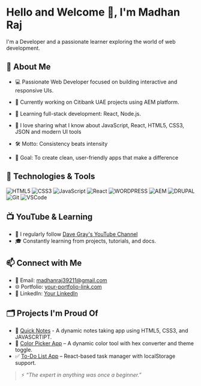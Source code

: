 # Hello and Welcome 👋, I'm Madhan Raj

I'm a Developer and a passionate learner exploring the world of web development.

## 📝 About Me
 - 💻 Passionate Web Developer focused on building interactive and responsive UIs.

- 🚀 Currently working on Citibank UAE projects using AEM platform.

- 🌱 Learning full-stack development: React, Node.js.

- 💬 I love sharing what I know about JavaScript, React, HTML5, CSS3, JSON and modern UI tools

- 🛠 Motto: Consistency beats intensity

- 🎯 Goal: To create clean, user-friendly apps that make a difference

## 🔧 Technologies & Tools

![HTML5](https://img.shields.io/badge/HTML5-E34F26?style=for-the-badge&logo=html5&logoColor=white)
![CSS3](https://img.shields.io/badge/CSS3-1572B6?style=for-the-badge&logo=css3&logoColor=white)
![JavaScript](https://img.shields.io/badge/JavaScript-F7DF1E?style=for-the-badge&logo=javascript&logoColor=black)
![React](https://img.shields.io/badge/React-20232A?style=for-the-badge&logo=react&logoColor=61DAFB)
![WORDPRESS](https://img.shields.io/badge/WORDPRESS-fff?style=for-the-badge&logo=wordpress&logoColor=blue)
![AEM](https://img.shields.io/badge/AEM-008000?style=for-the-badge&logo=adobe&logoColor=yellow)
![DRUPAL](https://img.shields.io/badge/DRUPAL-20232A?style=for-the-badge&logo=drupal&logoColor=blue)
![Git](https://img.shields.io/badge/Git-F05032?style=for-the-badge&logo=git&logoColor=white)
![VSCode](https://img.shields.io/badge/VS%20Code-007ACC?style=for-the-badge&logo=visual-studio-code&logoColor=white)

## 📺 YouTube & Learning
- 📘 I regularly follow [Dave Gray's YouTube Channel](https://www.youtube.com/c/DaveGrayTeachesCode)
- 🎓 Constantly learning from projects, tutorials, and docs.

## 📫 Connect with Me
- 📧 Email: madhanraj39211@gmail.com
- 🌐 Portfolio: [your-portfolio-link.com](https://madhanrajc.github.io/Portfolio/)
- 💼 LinkedIn: [Your LinkedIn](https://www.linkedin.com/in/madhan-raj-23401a22b/)

## 🗂️ Projects I'm Proud Of
- 📝 [Quick Notes](https://madhanrajc.github.io/Quick-Notes/) - A dynamic notes taking app using HTML5, CSS3, and JAVASCRTIPT.
- 🎨 [Color Picker App](#) – A dynamic color tool with hex converter and theme toggle.
- ✅ [To-Do List App](#) – React-based task manager with localStorage support.

> ⚡ *“The expert in anything was once a beginner.”*

